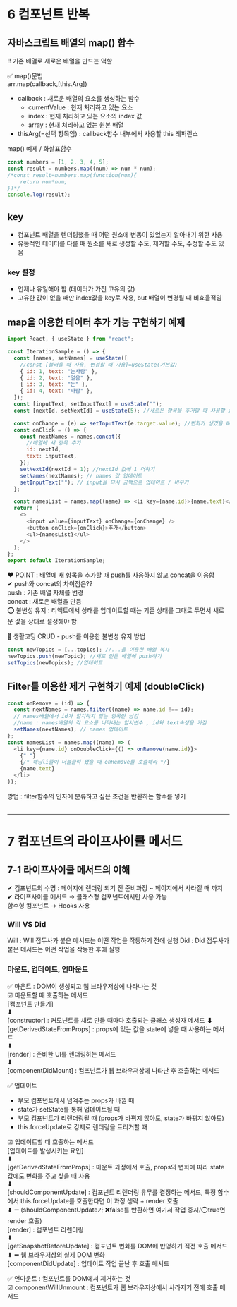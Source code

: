 # 6 컴포넌트 반복

## 자바스크립트 배열의 map() 함수

‼ 기존 배열로 새로운 배열을 만드는 역할

✅ map()문법  
arr.map(callback,[this.Arg])

- callback : 새로운 배열의 요소를 생성하는 함수
  - currentValue : 현재 처리하고 있는 요소
  - index : 현재 처리하고 있는 요소의 index 값
  - array : 현재 처리하고 있는 원본 배열
- thisArg(=선택 항목임) : callback함수 내부에서 사용할 this 레퍼런스

map() 예제 / 화살표함수

```js
const numbers = [1, 2, 3, 4, 5];
const result = numbers.map((num) => num * num);
/*const result=numbers.map(function(num){
    return num*num; 
})*/
console.log(result);
```

## key

- 컴포넌트 배열을 렌더링했을 때 어떤 원소에 변동이 있었는지 알아내기 위한 사용
- 유동적인 데이터를 다룰 때 원소를 새로 생성할 수도, 제거할 수도, 수정할 수도 있음

### key 설정

- 언제나 유일해야 함 (데이터가 가진 고유의 값)
- 고유한 값이 없을 때만 index값을 key로 사용, but 배열이 변경될 때 비효율적임

## map을 이용한 데이터 추가 기능 구현하기 예제

```js
import React, { useState } from "react";

const IterationSample = () => {
  const [names, setNames] = useState([
    //const [불러올 때 사용, 변경할 때 사용]=useState(기본값)
    { id: 1, text: "눈사람" },
    { id: 2, text: "얼음" },
    { id: 3, text: "눈" },
    { id: 4, text: "바람" },
  ]);
  const [inputText, setInputText] = useState("");
  const [nextId, setNextId] = useState(5); //새로운 항목을 추가할 때 사용할 id

  const onChange = (e) => setInputText(e.target.value); //변화가 생겼을 때 담겨잆던 값을 가져옴
  const onClick = () => {
    const nextNames = names.concat({
      //배열에 새 항목 추가
      id: nextId,
      text: inputText,
    });
    setNextId(nextId + 1); //nextId 값에 1 더하기
    setNames(nextNames); // names 값 업데이트
    setInputText(""); // input을 다시 공백으로 업데이트 / 비우기
  };

  const namesList = names.map((name) => <li key={name.id}>{name.text}</li>); //고유한 값인 id를 key값으로 줌
  return (
    <>
      <input value={inputText} onChange={onChange} />
      <button onClick={onClick}>추가</button>
      <ul>{namesList}</ul>
    </>
  );
};
export default IterationSample;
```

❤ POINT : 배열에 새 항목을 추가할 때 push를 사용하지 않고 concat을 이용함  
✔ push와 concat의 차이점은??  
push : 기존 배열 자체를 변경  
concat : 새로운 배열을 만듬  
⭕ 불변성 유지 : 리액트에서 상태를 업데이트할 때는 기존 상태를 그대로 두면서 새로운 값을 상태로 설정해야 함

🤍 생활코딩 CRUD - push를 이용한 불변성 유지 방법

```js
const newTopics = [...topics]; //...을 이용한 배열 복사
newTopics.push(newTopic); //새로 만든 배열에 push하기
setTopics(newTopics); //업데이트
```

## Filter를 이용한 제거 구현하기 예제 (doubleClick)

```js
const onRemove = (id) => {
  const nextNames = names.filter((name) => name.id !== id);
  // names배열에서 id가 일치하지 않는 항목만 남김
  //name : names배열의 각 요소를 나타내는 임시변수 , id와 text속성을 가짐
  setNames(nextNames); // names 업데이트
};
const namesList = names.map((name) => (
  <li key={name.id} onDoubleClick={() => onRemove(name.id)}>
    {" "}
    {/* 해당li줄이 더블클릭 됐을 때 onRemove를 호출해라 */}
    {name.text}
  </li>
));
```

방법 : filter함수의 인자에 분류하고 싶은 조건을 반환하는 함수를 넣기
<br>
<br>

<hr>

# 7 컴포넌트의 라이프사이클 메서드

## 7-1 라이프사이클 메서드의 이해

✔ 컴포넌트의 수명 : 페이지에 렌더링 되기 전 준비과정 ~ 페이지에서 사라질 때 까지  
✔ 라이프사이클 메서드 &rarr; 클래스형 컴포넌트에서만 사용 가능  
함수형 컴포넌트 &rarr; Hooks 사용

### Will VS Did

Will : Will 접두사가 붙은 메서드는 어떤 작업을 작동하기 전에 실행
Did : Did 접두사가 붙은 메서드는 어떤 작업을 작동한 후에 실행

### 마운트, 업데이트, 언마운트

✅ 마운트 : DOM이 생성되고 웹 브라우저상에 나타나는 것  
☑ 마운트할 때 호출하는 메서드  
[컴포넌트 만들기]  
⬇  
[constructor] : 커모넌트를 새로 만들 때마다 호출되는 클래스 생성자 메서드
⬇  
[getDerivedStateFromProps] : props에 있는 값을 state에 넣을 때 사용하는 메서드  
⬇  
[render] : 준비한 UI를 렌더링하는 메서드  
⬇  
[componentDidMount] : 컴포넌트가 웹 브라우저상에 나타난 후 호출하는 메서드

✅ 업데이트

- 부모 컴포넌트에서 넘겨주는 props가 바뀔 때
- state가 setState를 통해 업데이트될 때
- 부모 컴포넌트가 리렌더링될 때 (props가 바뀌지 않아도, state가 바뀌지 않아도)
- this.forceUpdate로 강제로 렌더링을 트리거할 때

☑ 업데이트할 때 호출하는 메서드  
[업데이트를 발생시키는 요인]  
⬇  
[getDerivedStateFromProps] : 마운트 과정에서 호출, props의 변화에 따라 state 값에도 변화를 주고 싶을 때 사용  
⬇  
[shouldComponentUpdate] : 컴포넌트 리렌더링 유무를 결정하는 메서드, 특정 함수에서 this.forceUpdate를 호출한다면 이 과정 생략 + render 호출  
⬇ ➖ (shouldComponentUpdate가 ❌false를 반환하면 여기서 작업 중지/⭕true면 render 호출)  
[render] : 컴포넌트 리렌더링  
⬇  
[getSnapshotBeforeUpdate] : 컴포넌트 변화를 DOM에 반영하기 직전 호출 메서드  
⬇ ➖ 웹 브라우저상의 실제 DOM 변화  
[componentDidUpdate] : 업데이트 작업 끝난 후 호출 메서드

✅ 언마운트 : 컴포넌트를 DOM에서 제거하는 것  
☑ componentWillUnmount : 컴포넌트가 웹 브라우저상에서 사라지기 전에 호출 메서드
